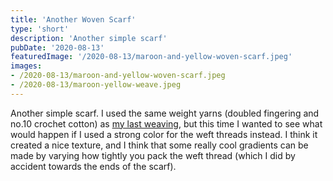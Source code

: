 ```yaml
---
title: 'Another Woven Scarf'
type: 'short'
description: 'Another simple scarf'
pubDate: '2020-08-13'
featuredImage: '/2020-08-13/maroon-and-yellow-woven-scarf.jpeg'
images:
- /2020-08-13/maroon-and-yellow-woven-scarf.jpeg
- /2020-08-13/maroon-yellow-weave.jpeg
---
```

Another simple scarf. I used the same weight yarns (doubled fingering and no.10 crochet cotton) as [my last weaving](/blog/woven-pillow), but this time I wanted to see what would happen if I used a strong color for the weft threads instead. I think it created a nice texture, and I think that some really cool gradients can be made by varying how tightly you pack the weft thread (which I did by accident towards the ends of the scarf). 
